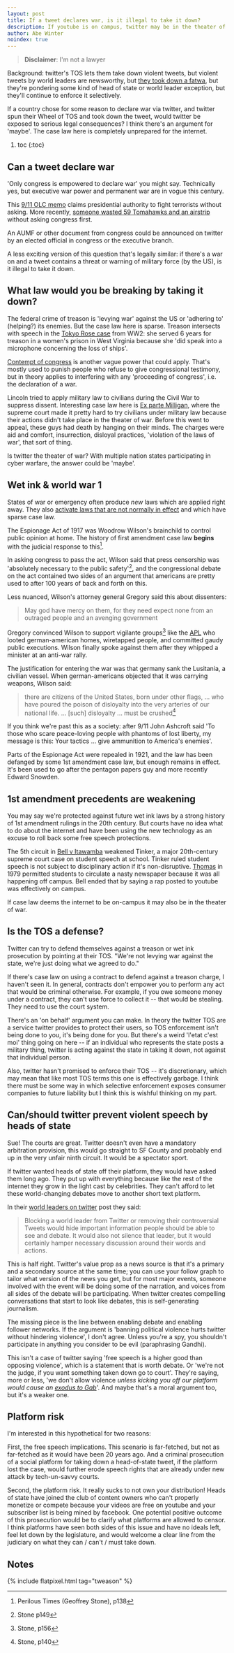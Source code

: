 ```yaml
---
layout: post
title: If a tweet declares war, is it illegal to take it down?
description: If youtube is on campus, twitter may be in the theater of war
author: Abe Winter
noindex: true
---
```


<style>
blockquote {letter-spacing: normal; font-style: inherit;}
</style>

> **Disclaimer**: I'm not a lawyer

Background: twitter's TOS lets them take down violent tweets, but violent tweets by world leaders are newsworthy, but [they took down a fatwa](https://www.buzzfeednews.com/article/ryanmac/twitter-removes-tweet-reportedly-from-irans-supreme-leader), but they're pondering some kind of head of state or world leader exception, but they'll continue to enforce it selectively.

If a country chose for some reason to declare war via twitter, and twitter spun their Wheel of TOS and took down the tweet, would twitter be exposed to serious legal consequences? I think there's an argument for 'maybe'. The case law here is completely unprepared for the internet.

1. toc
{:toc}

## Can a tweet declare war

'Only congress is empowered to declare war' you might say. Technically yes, but executive war power and permanent war are in vogue this century.

This [9/11 OLC memo](https://www.justice.gov/sites/default/files/olc/opinions/2001/09/31/op-olc-v025-p0188_0.pdf) claims presidential authority to fight terrorists without asking. More recently, [someone wasted 59 Tomahawks and an airstrip](https://www.npr.org/2018/04/12/601674175/critics-want-legal-rationale-for-strikes-on-syria-the-white-house-says-its-secre) without asking congress first.

An AUMF or other document from congress could be announced on twitter by an elected official in congress or the executive branch.

A less exciting version of this question that's legally similar: if there's a war on and a tweet contains a threat or warning of military force (by the US), is it illegal to take it down.

## What law would you be breaking by taking it down?

The federal crime of treason is 'levying war' against the US or 'adhering to' (helping?) its enemies. But the case law here is sparse. Treason intersects with speech in the [Tokyo Rose case](https://www.fbi.gov/history/famous-cases/iva-toguri-daquino-and-tokyo-rose) from WW2: she served 6 years for treason in a women's prison in West Virginia because she 'did speak into a microphone concerning the loss of ships'.

[Contempt of congress](https://www.law.cornell.edu/wex/contempt_of_congress) is another vague power that could apply. That's mostly used to punish people who refuse to give congressional testimony, but in theory applies to interfering with any 'proceeding of congress', i.e. the declaration of a war.

Lincoln tried to apply military law to civilians during the Civil War to suppress dissent. Interesting case law here is [Ex parte Milligan](https://en.wikipedia.org/wiki/Ex_parte_Milligan), where the supreme court made it pretty hard to try civilians under military law because their actions didn't take place in the theater of war. Before this went to appeal, these guys had death by hanging on their minds. The charges were aid and comfort, insurrection, disloyal practices, 'violation of the laws of war', that sort of thing.

Is twitter the theater of war? With multiple nation states participating in cyber warfare, the answer could be 'maybe'.

## Wet ink & world war 1

States of war or emergency often produce *new* laws which are applied right away. They also [activate laws that are not normally in effect](https://fas.org/sgp/crs/natsec/RL31133.pdf) and which have sparse case law.

The Espionage Act of 1917 was Woodrow Wilson's brainchild to control public opinion at home. The history of first amendment case law **begins** with the judicial response to this[^case-law-begins].

In asking congress to pass the act, Wilson said that press censorship was 'absolutely necessary to the public safety'[^necessary], and the congressional debate on the act contained two sides of an argument that americans are pretty used to after 100 years of back and forth on this.

Less nuanced, Wilson's attorney general Gregory said this about dissenters:

> May god have mercy on them, for they need expect none from an outraged people and an avenging government

Gregory convinced Wilson to support vigilante groups[^vigilante-assistance] like the [APL](https://en.wikipedia.org/wiki/American_Protective_League) who looted german-american homes, wiretapped people, and committed gaudy public executions. Wilson finally spoke against them after they whipped a minister at an anti-war rally.

[^case-law-begins]: Perilous Times (Geoffrey Stone), p138
[^vigilante-assistance]: Stone, p156
[^necessary]: Stone p149

The justification for entering the war was that germany sank the Lusitania, a civilian vessel. When german-americans objected that it was carrying weapons, Wilson said:

> there are citizens of the United States, born under other flags, ... who have poured the poison of disloyalty into the very arteries of our national life. ... [such] disloyalty ... must be crushed[^crushed]

[^crushed]: Stone, p140

If you think we're past this as a society: after 9/11 John Ashcroft said 'To those who scare peace-loving people with phantoms of lost liberty, my message is this: Your tactics ... give ammunition to America's enemies'.

Parts of the Espionage Act were repealed in 1921, and the law has been defanged by some 1st amendment case law, but enough remains in effect. It's been used to go after the pentagon papers guy and more recently Edward Snowden.

## 1st amendment precedents are weakening

You may say we're protected against future wet ink laws by a strong history of 1st amendment rulings in the 20th century. But courts have no idea what to do about the internet and have been using the new technology as an excuse to roll back some free speech protections.

The 5th circuit in [Bell v Itawamba](https://caselaw.findlaw.com/us-5th-circuit/1686791.html) weakened Tinker, a major 20th-century supreme court case on student speech at school. Tinker ruled student speech is not subject to disciplinary action if it's non-disruptive. [Thomas](http://jolt.law.harvard.edu/digest/student-free-speech-rights-on-the-internet-summary-of-the-recent-case-law) in 1979 permitted students to circulate a nasty newspaper because it was all happening off campus. Bell ended that by saying a rap posted to youtube was effectively on campus.

If case law deems the internet to be on-campus it may also be in the theater of war.

## Is the TOS a defense?

Twitter can try to defend themselves against a treason or wet ink prosecution by pointing at their TOS. "We're not levying war against the state, we're just doing what we agreed to do."

If there's case law on using a contract to defend against a treason charge, I haven't seen it. In general, contracts don't empower you to perform any act that would be criminal otherwise. For example, if you owe someone money under a contract, they can't use force to collect it -- that would be stealing. They need to use the court system.

There's an 'on behalf' argument you can make. In theory the twitter TOS are a service twitter provides to protect their users, so TOS enforcement isn't being done to you, it's being done for you. But there's a weird 'l'etat c'est moi' thing going on here -- if an individual who represents the state posts a military thing, twitter is acting against the state in taking it down, not against that individual person.

Also, twitter hasn't promised to enforce their TOS -- it's discretionary, which may mean that like most TOS terms this one is effectively garbage. I think there must be some way in which selective enforcement exposes consumer companies to future liability but I think this is wishful thinking on my part.

## Can/should twitter prevent violent speech by heads of state

Sue! The courts are great. Twitter doesn't even have a mandatory arbitration provision, this would go straight to SF County and probably end up in the very unfair ninth circuit. It would be a spectator sport.

If twitter wanted heads of state off their platform, they would have asked them long ago. They put up with everything because like the rest of the internet they grow in the light cast by celebrities. They can't afford to let these world-changing debates move to another short text platform.

In their [world leaders on twitter](https://blog.twitter.com/official/en_us/topics/company/2018/world-leaders-and-twitter.html) post they said:

> Blocking a world leader from Twitter or removing their controversial Tweets would hide important information people should be able to see and debate. It would also not silence that leader, but it would certainly hamper necessary discussion around their words and actions.

This is half right. Twitter's value prop as a news source is that it's a primary and a secondary source at the same time; you can use your follow graph to tailor what version of the news you get, but for most major events, someone involved with the event will be doing some of the narration, and voices from all sides of the debate will be participating. When twitter creates compelling conversations that start to look like debates, this is self-generating journalism.

The missing piece is the line between enabling debate and enabling follower networks. If the argument is 'banning political violence hurts twitter without hindering violence', I don't agree. Unless you're a spy, you shouldn't participate in anything you consider to be evil (paraphrasing Gandhi).

This isn't a case of twitter saying 'free speech is a higher good than opposing violence', which is a statement that is worth debate. Or 'we're not the judge, if you want something taken down go to court'. They're saying, more or less, 'we don't allow violence *unless kicking you off our platform would cause an [exodus to Gab](https://qz.com/1617824/twitter-facebook-bans-send-alt-right-to-gab-and-telegram/)*'. And maybe that's a moral argument too, but it's a weaker one.

## Platform risk

I'm interested in this hypothetical for two reasons:

First, the free speech implications. This scenario is far-fetched, but not as far-fetched as it would have been 20 years ago. And a criminal prosecution of a social platform for taking down a head-of-state tweet, if the platform lost the case, would further erode speech rights that are already under new attack by tech-un-savvy courts.

Second, the platform risk. It really sucks to not own your distribution! Heads of state have joined the club of content owners who can't properly monetize or compete because your videos are free on youtube and your subscriber list is being mined by facebook. One potential positive outcome of this prosecution would be to clarify what platforms are allowed to censor. I think platforms have seen both sides of this issue and have no ideals left, feel let down by the legislature, and would welcome a clear line from the judiciary on what they can / can't / must take down.

## Notes

{% include flatpixel.html tag="tweason" %}
